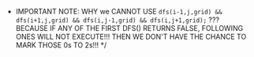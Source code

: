 * IMPORTANT NOTE:
WHY we CANNOT USE
`dfs(i-1,j,grid) && dfs(i+1,j,grid) && dfs(i,j-1,grid) && dfs(i,j+1,grid);`
???
BECAUSE IF ANY OF THE FIRST DFS() RETURNS FALSE, FOLLOWING ONES WILL NOT EXECUTE!!! THEN WE DON'T
HAVE THE CHANCE TO MARK THOSE 0s TO 2s!!!
*/